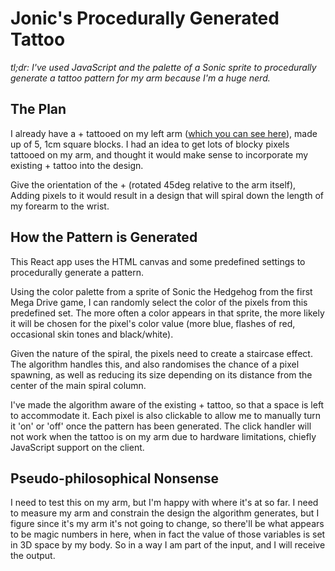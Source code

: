 # Jonic's Procedurally Generated Tattoo

*tl;dr: I've used JavaScript and the palette of a Sonic sprite to procedurally generate a tattoo pattern for my arm because I'm a huge nerd.*

## The Plan

I already have a + tattooed on my left arm ([which you can see here](https://www.instagram.com/p/BBu22aTxO62/)), made up of 5, 1cm square blocks. I had an idea to get lots of blocky pixels tattooed on my arm, and thought it would make sense to incorporate my existing + tattoo into the design.

Give the orientation of the + (rotated 45deg relative to the arm itself), Adding pixels to it would result in a design that will spiral down the length of my forearm to the wrist.

## How the Pattern is Generated

This React app uses the HTML canvas and some predefined settings to procedurally generate a pattern.

Using the color palette from a sprite of Sonic the Hedgehog from the first Mega Drive game, I can randomly select the color of the pixels from this predefined set. The more often a color appears in that sprite, the more likely it will be chosen for the pixel's color value (more blue, flashes of red, occasional skin tones and black/white).

Given the nature of the spiral, the pixels need to create a staircase effect. The algorithm handles this, and also randomises the chance of a pixel spawning, as well as reducing its size depending on its distance from the center of the main spiral column.

I've made the algorithm aware of the existing + tattoo, so that a space is left to accommodate it. Each pixel is also clickable to allow me to manually turn it 'on' or 'off' once the pattern has been generated. The click handler will not work when the tattoo is on my arm due to hardware limitations, chiefly JavaScript support on the client.

## Pseudo-philosophical Nonsense

I need to test this on my arm, but I'm happy with where it's at so far. I need to measure my arm and constrain the design the algorithm generates, but I figure since it's my arm it's not going to change, so there'll be what appears to be magic numbers in here, when in fact the value of those variables is set in 3D space by my body. So in a way I am part of the input, and I will receive the output.
